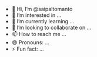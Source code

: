 - 👋 Hi, I’m @saipaltomanto
- 👀 I’m interested in ...
- 🌱 I’m currently learning ...
- 💞️ I’m looking to collaborate on ...
- 📫 How to reach me ...
- 😄 Pronouns: ...
- ⚡ Fun fact: ...

<!---
saipaltomanto/saipaltomanto is a ✨ special ✨ repository because its `README.md` (this file) appears on your GitHub profile.
You can click the Preview link to take a look at your changes.
--->
